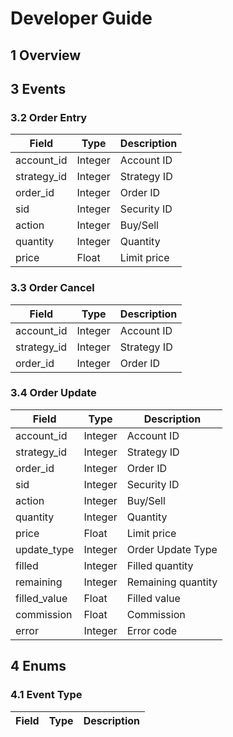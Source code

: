 # Developer Guide

## 1 Overview



## 3 Events


### 3.2 Order Entry
|Field|Type|Description|
|---|---|---|
|account_id|Integer|Account ID|
|strategy_id|Integer|Strategy ID|
|order_id|Integer|Order ID|
|sid|Integer|Security ID|
|action|Integer|Buy/Sell|
|quantity|Integer|Quantity|
|price|Float|Limit price|

### 3.3 Order Cancel
|Field|Type|Description|
|---|---|---|
|account_id|Integer|Account ID|
|strategy_id|Integer|Strategy ID|
|order_id|Integer|Order ID|

### 3.4 Order Update
|Field|Type|Description|
|---|---|---|
|account_id|Integer|Account ID|
|strategy_id|Integer|Strategy ID|
|order_id|Integer|Order ID|
|sid|Integer|Security ID|
|action|Integer|Buy/Sell|
|quantity|Integer|Quantity|
|price|Float|Limit price|
|update_type|Integer|Order Update Type|
|filled|Integer|Filled quantity|
|remaining|Integer|Remaining quantity|
|filled_value|Float|Filled value|
|commission|Float|Commission|
|error|Integer|Error code|


## 4 Enums

### 4.1 Event Type
|Field|Type|Description|
|---|---|---|
<!--stackedit_data:
eyJoaXN0b3J5IjpbNjQ2MDQzNjE1LDIxNzI3MDE5MSwtMTI1NT
k3MDU5MF19
-->